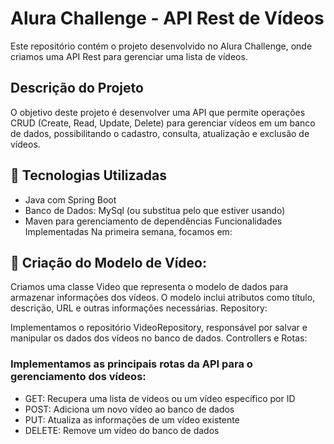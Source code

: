 # Alura Challenge - API Rest de Vídeos
Este repositório contém o projeto desenvolvido no Alura Challenge, onde criamos uma API Rest para gerenciar uma lista de vídeos.

## Descrição do Projeto
O objetivo deste projeto é desenvolver uma API que permite operações CRUD (Create, Read, Update, Delete) para gerenciar vídeos em um banco de dados, possibilitando o cadastro, consulta, atualização e exclusão de vídeos.

## 🚀 Tecnologias Utilizadas
* Java com Spring Boot
* Banco de Dados: MySql (ou substitua pelo que estiver usando)
* Maven para gerenciamento de dependências
Funcionalidades Implementadas
Na primeira semana, focamos em:

## 📜 Criação do Modelo de Vídeo:

Criamos uma classe Video que representa o modelo de dados para armazenar informações dos vídeos.
O modelo inclui atributos como título, descrição, URL e outras informações necessárias.
Repository:

Implementamos o repositório VideoRepository, responsável por salvar e manipular os dados dos vídeos no banco de dados.
Controllers e Rotas:

### Implementamos as principais rotas da API para o gerenciamento dos vídeos:
* GET: Recupera uma lista de vídeos ou um vídeo específico por ID
* POST: Adiciona um novo vídeo ao banco de dados
* PUT: Atualiza as informações de um vídeo existente
* DELETE: Remove um vídeo do banco de dados


